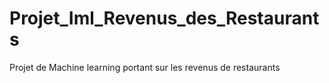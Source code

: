# Projet_Iml_Revenus_des_Restaurants
Projet de Machine learning portant sur les revenus de restaurants

